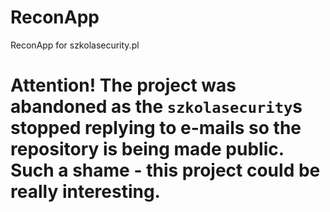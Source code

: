 # ReconApp
ReconApp for szkolasecurity.pl

# Attention! The project was abandoned as the `szkolasecurity`s stopped replying to e-mails so the repository is being made public. Such a shame - this project could be really interesting.
